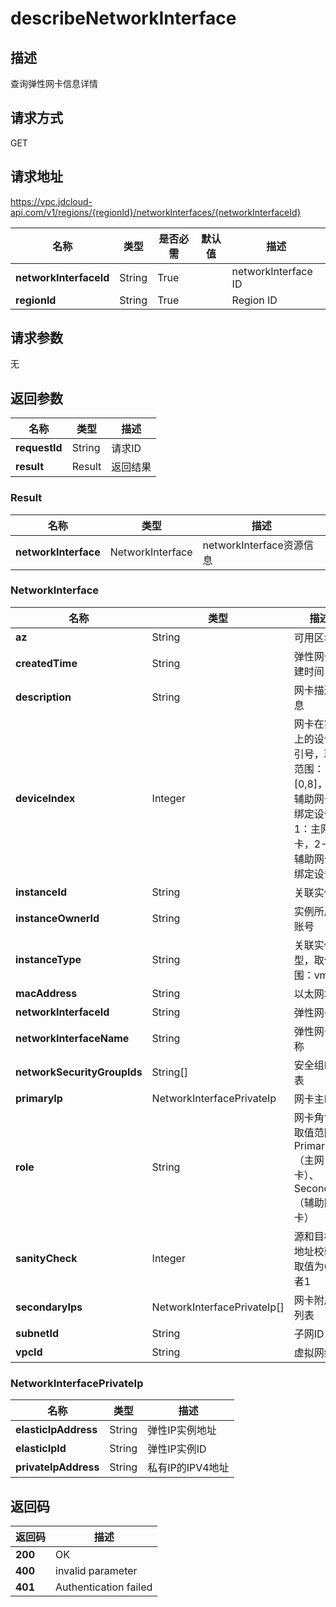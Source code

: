 # describeNetworkInterface


## 描述
查询弹性网卡信息详情

## 请求方式
GET

## 请求地址
https://vpc.jdcloud-api.com/v1/regions/{regionId}/networkInterfaces/{networkInterfaceId}

|名称|类型|是否必需|默认值|描述|
|---|---|---|---|---|
|**networkInterfaceId**|String|True| |networkInterface ID|
|**regionId**|String|True| |Region ID|

## 请求参数
无


## 返回参数
|名称|类型|描述|
|---|---|---|
|**requestId**|String|请求ID|
|**result**|Result|返回结果|


### Result
|名称|类型|描述|
|---|---|---|
|**networkInterface**|NetworkInterface|networkInterface资源信息|
### NetworkInterface
|名称|类型|描述|
|---|---|---|
|**az**|String|可用区名称|
|**createdTime**|String|弹性网卡创建时间|
|**description**|String|网卡描述信息|
|**deviceIndex**|Integer|网卡在实例上的设备索引号，取值范围：[0,8]，0：辅助网卡未绑定设备，1：主网卡，2-8：辅助网卡已绑定设备|
|**instanceId**|String|关联实例ID|
|**instanceOwnerId**|String|实例所属的账号|
|**instanceType**|String|关联实例类型，取值范围：vm|
|**macAddress**|String|以太网地址|
|**networkInterfaceId**|String|弹性网卡ID|
|**networkInterfaceName**|String|弹性网卡名称|
|**networkSecurityGroupIds**|String[]|安全组ID列表|
|**primaryIp**|NetworkInterfacePrivateIp|网卡主IP|
|**role**|String|网卡角色，取值范围：Primary（主网卡）、Secondary（辅助网卡）|
|**sanityCheck**|Integer|源和目标IP地址校验，取值为0或者1|
|**secondaryIps**|NetworkInterfacePrivateIp[]|网卡附属IP列表|
|**subnetId**|String|子网ID|
|**vpcId**|String|虚拟网络ID|
### NetworkInterfacePrivateIp
|名称|类型|描述|
|---|---|---|
|**elasticIpAddress**|String|弹性IP实例地址|
|**elasticIpId**|String|弹性IP实例ID|
|**privateIpAddress**|String|私有IP的IPV4地址|

## 返回码
|返回码|描述|
|---|---|
|**200**|OK|
|**400**|invalid parameter|
|**401**|Authentication failed|
